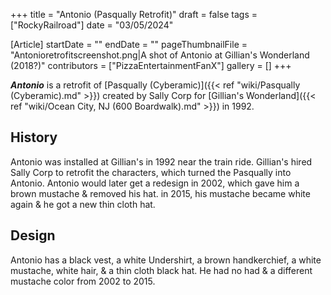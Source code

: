 +++
title = "Antonio (Pasqually Retrofit)"
draft = false
tags = ["RockyRailroad"]
date = "03/05/2024"

[Article]
startDate = ""
endDate = ""
pageThumbnailFile = "Antonioretrofitscreenshot.png|A shot of Antonio at Gillian's Wonderland (2018?)"
contributors = ["PizzaEntertainmentFanX"]
gallery = []
+++


<b><i>Antonio</b></i> is a retrofit of [Pasqually (Cyberamic)]({{< ref "wiki/Pasqually (Cyberamic).md" >}}) created by Sally Corp for [Gillian's Wonderland]({{< ref "wiki/Ocean City, NJ (600 Boardwalk).md" >}}) in 1992.

<h2> History </h2>
Antonio was installed at Gillian's in 1992 near the train ride. Gillian's hired Sally Corp to retrofit the characters, which turned the Pasqually into Antonio. Antonio would later get a redesign in 2002, which gave him a brown mustache & removed his hat. in 2015, his mustache became white again & he got a new thin cloth hat.

<h2> Design </h2>
Antonio has a black vest, a white Undershirt, a brown handkerchief, a white mustache, white hair, & a thin cloth black hat. He had no had & a different mustache color from 2002 to 2015.